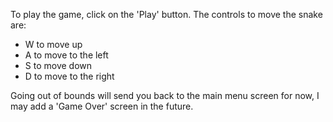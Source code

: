 To play the game, click on the 'Play' button. The controls to move the snake are:
- W to move up
- A to move to the left
- S to move down
- D to move to the right

Going out of bounds will send you back to the main menu screen for now, I may add a 'Game Over' screen in the future.
